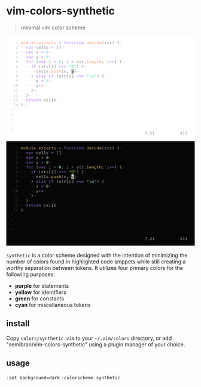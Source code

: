 # vim-colors-synthetic
> minimal vim color scheme

![light](screenshots/light.png)
![dark](screenshots/dark.png)

`synthetic` is a color scheme designed with the intention of minimizing the number of colors found in highlighted code snippets while still creating a worthy separation between tokens. It utilizes four primary colors for the following purposes:
* **purple** for statements
* **yellow** for identifiers
* **green** for constants
* **cyan** for miscellaneous tokens

## install
Copy `colors/synthetic.vim` to your `~/.vim/colors` directory, or add "semibran/vim-colors-synthetic" using a plugin manager of your choice.

## usage
`:set background=dark`
`:colorscheme synthetic`
